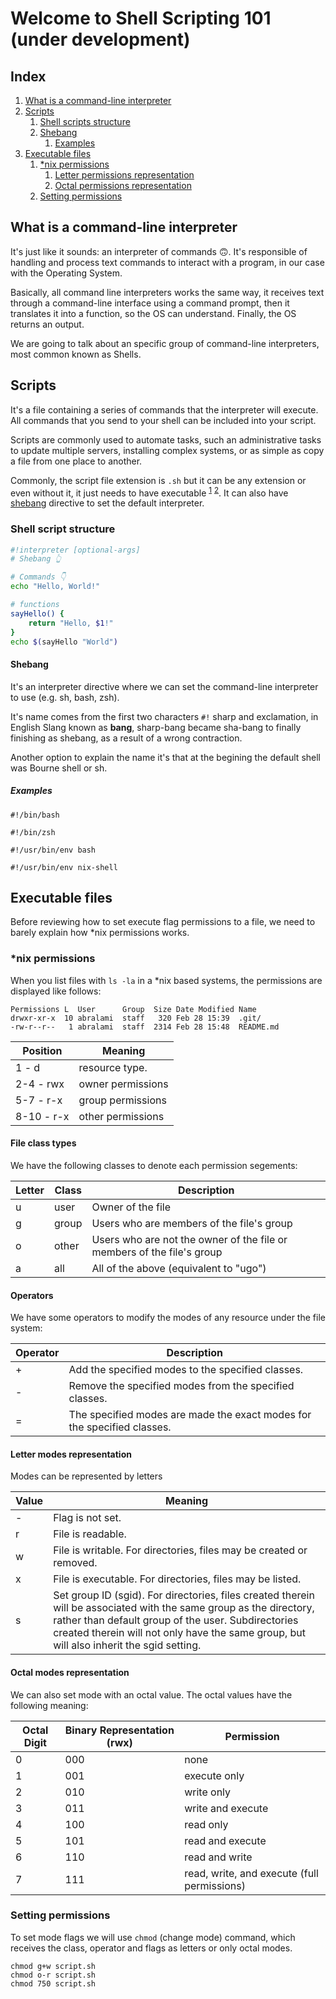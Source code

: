 # Welcome to Shell Scripting 101 (under development)

## Index

1. [What is a command-line interpreter](#what-is-a-command-line-interpreter)
2. [Scripts](#scripts)
    1. [Shell scripts structure](#shell-script-structure)
    2. [Shebang](#shebang)
        1. [Examples](#examples)
3. [Executable files](#executable-files)
    1. [*nix permissions](#nix-permissions)
        1. [Letter permissions representation](#letter-permissions-representation)
        2. [Octal permissions representation](#octal-permissions-representation)
    2. [Setting permissions](#setting-permissions)



## What is a command-line interpreter

It's just like it sounds: an interpreter of commands 🙃. It's responsible of handling and process text commands to interact with a program, in our case with the Operating System.

Basically, all command line interpreters works the same way, it receives text through a command-line interface using a command prompt, then it translates it into a function, so the OS can understand. Finally, the OS returns an output.

We are going to talk about an specific group of command-line interpreters, most common known as Shells.

## Scripts

It's a file containing a series of commands that the interpreter will execute. All commands that you send to your shell can be included into your script.

Scripts are commonly used to automate tasks, such an administrative tasks to update multiple servers, installing complex systems, or as simple as copy a file from one place to another.

Commonly, the script file extension is `.sh` but it can be any extension or even without it, it just needs to have executable <sup>[1](#letter-modes-representation)</sup> <sup>[2](#setting-permissions)</sup>. It can also have [shebang](#shebang) directive to set the default interpreter.

### Shell script structure

```bash
#!interpreter [optional-args]
# Shebang 👆

# Commands 👇
echo "Hello, World!"

# functions
sayHello() {
    return "Hello, $1!"
}
echo $(sayHello "World")
```

#### Shebang

It's an interpreter directive where we can set the command-line interpreter to use (e.g. sh, bash, zsh).

It's name comes from the first two characters `#!` sharp and exclamation, in English Slang known as **bang**, sharp-bang became sha-bang to finally finishing as shebang, as a result of a wrong contraction.

Another option to explain the name it's that at the begining the default shell was Bourne shell or sh.

##### Examples

`#!/bin/bash`

`#!/bin/zsh`

`#!/usr/bin/env bash`

`#!/usr/bin/env nix-shell`

## Executable files

Before reviewing how to set execute flag permissions to a file, we need to barely explain how *nix permissions works.

### *nix permissions

When you list files with `ls -la` in a *nix based systems, the permissions are displayed like follows:

```
Permissions L  User      Group  Size Date Modified Name
drwxr-xr-x  10 abralami  staff   320 Feb 28 15:39  .git/
-rw-r--r--   1 abralami  staff  2314 Feb 28 15:48  README.md
```

| Position       | Meaning           |
| -------------- | ------------------|
| 1    - d       | resource type.    |
| 2-4  - rwx     | owner permissions |
| 5-7  - r-x     | group permissions |
| 8-10 - r-x     | other permissions |

#### File class types

We have the following classes to denote each permission segements:

| Letter | Class | Description                                                            |
|--------|-------|------------------------------------------------------------------------|
| u      | user  | Owner of the file                                                      |
| g      | group | Users who are members of the file's group                              |
| o      | other | Users who are not the owner of the file or members of the file's group |
| a      | all   | All of the above (equivalent to "ugo")                                 |

#### Operators

We have some operators to modify the modes of any resource under the file system:

| Operator | Description                                                             |
|----------|-------------------------------------------------------------------------|
| +        | Add the specified modes to the specified classes.                       |
| -        | Remove the specified modes from the specified classes.                  |
| =        | The specified modes are made the exact modes for the specified classes. |

#### Letter modes representation

Modes can be represented by letters

| Value | Meaning |
|-------|---------|
| -     | Flag is not set. |
| r     | File is readable.|
| w     | File is writable. For directories, files may be created or removed.|
| x     | File is executable. For directories, files may be listed. |
| s     | Set group ID (sgid). For directories, files created therein will be associated with the same group as the directory, rather than default group of the user. Subdirectories created therein will not only have the same group, but will also inherit the sgid setting. |

#### Octal modes representation

We can also set mode with an octal value. The octal values have the following meaning:

| Octal Digit | Binary Representation (rwx) | Permission |
|-------------|-----------------------------|------------|
| 0           | 000                         | none |
| 1           | 001                         | execute only  |
| 2           | 010                         | write only  |
| 3           | 011                         | write and execute |
| 4           | 100                         | read only |
| 5           | 101                         | read and execute |
| 6           | 110                         | read and write  |
| 7           | 111                         | read, write, and execute (full permissions) |

### Setting permissions

To set mode flags we will use `chmod` (change mode) command, which receives the class, operator and flags as letters or only octal modes.

```shell
chmod g+w script.sh
chmod o-r script.sh
chmod 750 script.sh
```


